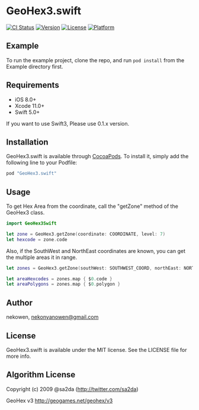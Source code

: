 # GeoHex3.swift

[![CI Status](http://img.shields.io/travis/nekowen/GeoHex3.swift.svg?style=flat)](https://travis-ci.org/nekowen/GeoHex3.swift)
[![Version](https://img.shields.io/cocoapods/v/GeoHex3.swift.svg?style=flat)](http://cocoapods.org/pods/GeoHex3.swift)
[![License](https://img.shields.io/cocoapods/l/GeoHex3.swift.svg?style=flat)](http://cocoapods.org/pods/GeoHex3.swift)
[![Platform](https://img.shields.io/cocoapods/p/GeoHex3.swift.svg?style=flat)](http://cocoapods.org/pods/GeoHex3.swift)

## Example

To run the example project, clone the repo, and run `pod install` from the Example directory first.

## Requirements

- iOS 8.0+
- Xcode 11.0+
- Swift 5.0+

If you want to use Swift3, Please use 0.1.x version.

## Installation

GeoHex3.swift is available through [CocoaPods](http://cocoapods.org). To install
it, simply add the following line to your Podfile:

```ruby
pod "GeoHex3.swift"
```

## Usage

To get Hex Area from the coordinate, call the "getZone" method of the GeoHex3 class.

```swift
import GeoHex3Swift

let zone = GeoHex3.getZone(coordinate: COORDINATE, level: 7)
let hexcode = zone.code
```

Also, if the SouthWest and NorthEast coordinates are known, you can get the multiple areas it in range.

```swift
let zones = GeoHex3.getZone(southWest: SOUTHWEST_COORD, northEast: NORTHEAST_COORD, level: 7, buffer: false)

let areaHexcodes = zones.map { $0.code }
let areaPolygons = zones.map { $0.polygon }
```

## Author

nekowen, nekonyanowen@gmail.com

## License

GeoHex3.swift is available under the MIT license. See the LICENSE file for more info.

## Algorithm License

Copyright (c) 2009 @sa2da (http://twitter.com/sa2da)

GeoHex v3 http://geogames.net/geohex/v3
